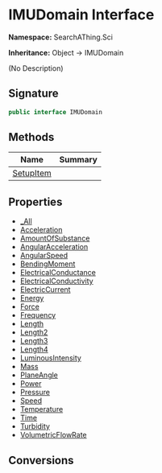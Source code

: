 # IMUDomain Interface
**Namespace:** SearchAThing.Sci

**Inheritance:** Object → IMUDomain

(No Description)

## Signature
```csharp
public interface IMUDomain
```
## Methods
|**Name**|**Summary**|
|---|---|
|[SetupItem](IMUDomain/SetupItem.md)||
## Properties
- [_All](IMUDomain/_All.md)
- [Acceleration](IMUDomain/Acceleration.md)
- [AmountOfSubstance](IMUDomain/AmountOfSubstance.md)
- [AngularAcceleration](IMUDomain/AngularAcceleration.md)
- [AngularSpeed](IMUDomain/AngularSpeed.md)
- [BendingMoment](IMUDomain/BendingMoment.md)
- [ElectricalConductance](IMUDomain/ElectricalConductance.md)
- [ElectricalConductivity](IMUDomain/ElectricalConductivity.md)
- [ElectricCurrent](IMUDomain/ElectricCurrent.md)
- [Energy](IMUDomain/Energy.md)
- [Force](IMUDomain/Force.md)
- [Frequency](IMUDomain/Frequency.md)
- [Length](IMUDomain/Length.md)
- [Length2](IMUDomain/Length2.md)
- [Length3](IMUDomain/Length3.md)
- [Length4](IMUDomain/Length4.md)
- [LuminousIntensity](IMUDomain/LuminousIntensity.md)
- [Mass](IMUDomain/Mass.md)
- [PlaneAngle](IMUDomain/PlaneAngle.md)
- [Power](IMUDomain/Power.md)
- [Pressure](IMUDomain/Pressure.md)
- [Speed](IMUDomain/Speed.md)
- [Temperature](IMUDomain/Temperature.md)
- [Time](IMUDomain/Time.md)
- [Turbidity](IMUDomain/Turbidity.md)
- [VolumetricFlowRate](IMUDomain/VolumetricFlowRate.md)
## Conversions
